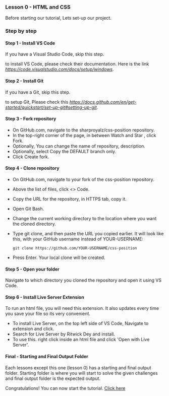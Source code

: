 ### Lesson 0 - HTML and CSS

Before starting our tutorial, Lets set-up our project.

### Step by step

#### Step 1 - Install VS Code

If you have a Visual Studio Code, skip this step.

to install VS Code, please check their documentation. Here is the link *https://code.visualstudio.com/docs/setup/windows*.

#### Step 2 - Install Git

If you have a Git, skip this step.

to setup Git, Please check this *https://docs.github.com/en/get-started/quickstart/set-up-git#setting-up-git*.

#### Step 3 - Fork repository

- On GitHub.com, navigate to the sharproyalz/css-position repository.
- In the top-right corner of the page, in between Watch and Star , click Fork.
- Optionally, You can change the name of repository, description.
- Optionally, select Copy the DEFAULT branch only.
- Click Create fork.

#### Step 4 - Clone repository

- On GitHub.com, navigate to your fork of the css-position repository.
- Above the list of files, click <> Code.
- Copy the URL for the repository, in HTTPS tab, copy it.
- Open Git Bash.
- Change the current working directory to the location where you want the cloned directory.
- Type git clone, and then paste the URL you copied earlier. It will look like this, with your GitHub username instead of YOUR-USERNAME:

  ```
  git clone https://github.com/YOUR-USERNAME/css-position
  ```

- Press Enter. Your local clone will be created.

#### Step 5 - Open your folder

Navigate to which directory you cloned the repository and open it using VS Code.

#### Step 6 - Install Live Server Extension

To run an html file, you will need this extension. It also updates every time you save your file so its very convenient.

- To install Live Server, on the top left side of VS Code, Navigate to extension and click.
- Search for Live Server by Ritwick Dey and install.
- To use this. right click inside an html file and click 'Open with Live Server'.

#### Final - Starting and Final Output Folder

Each lessons except this one (lesson 0) has a starting and final output folder. Starting folder is where you will start to solve the given challenges and final output folder is the expected output.

Congratulations! You can now start the tutorial. [Click here](https://github.com/sharproyalz/css-position/blob/main/1_Lesson/README.md#lesson-1---static)
